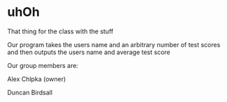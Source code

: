 # uhOh
That thing for the class with the stuff

Our program takes the users name and an arbitrary number of test scores and then outputs the users name and average test score

Our group members are:

Alex Chlpka (owner)

Duncan Birdsall

